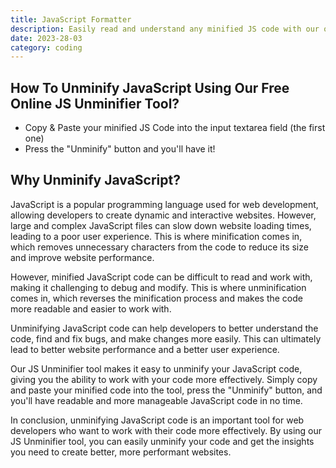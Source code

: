 ```yaml
---
title: JavaScript Formatter
description: Easily read and understand any minified JS code with our online JS unminifier tool. Improve your debugging today!
date: 2023-28-03
category: coding
---
```


## How To Unminify JavaScript Using Our Free Online JS Unminifier Tool?

- Copy & Paste your minified JS Code into the input textarea field (the first one)
- Press the "Unminify" button and you'll have it!

## Why Unminify JavaScript?

JavaScript is a popular programming language used for web development, allowing developers to create dynamic and interactive websites. However, large and complex JavaScript files can slow down website loading times, leading to a poor user experience. This is where minification comes in, which removes unnecessary characters from the code to reduce its size and improve website performance.

However, minified JavaScript code can be difficult to read and work with, making it challenging to debug and modify. This is where unminification comes in, which reverses the minification process and makes the code more readable and easier to work with.

Unminifying JavaScript code can help developers to better understand the code, find and fix bugs, and make changes more easily. This can ultimately lead to better website performance and a better user experience.

Our JS Unminifier tool makes it easy to unminify your JavaScript code, giving you the ability to work with your code more effectively. Simply copy and paste your minified code into the tool, press the "Unminify" button, and you'll have readable and more manageable JavaScript code in no time.

In conclusion, unminifying JavaScript code is an important tool for web developers who want to work with their code more effectively. By using our JS Unminifier tool, you can easily unminify your code and get the insights you need to create better, more performant websites.